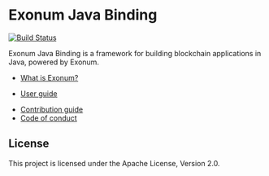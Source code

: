 # Exonum Java Binding

[![Build Status](https://www.travis-ci.com/exonum/exonum-java-binding.svg?token=2dVYazsUZFvBqHW82g4U&branch=master)](https://www.travis-ci.com/exonum/exonum-java-binding)

Exonum Java Binding is a framework for building blockchain applications in Java, powered by Exonum.

  - [What is Exonum?](https://exonum.com/doc/get-started/what-is-exonum/)
  <!-- TODO: Link to a installation instructions in the user guide --> 
  - [User guide](https://exonum.com/doc/) <!-- TODO: Add a proper link to the user guide-->
  <!-- TODO: Link to a roadmap -->
  - [Contribution guide](CONTRIBUTING.md)
  - [Code of conduct](https://github.com/exonum/exonum/blob/master/CODE_OF_CONDUCT.md)

## License
This project is licensed under the Apache License, Version 2.0.

